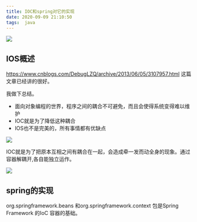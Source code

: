 ```yaml
---
title: IOC和spring对它的实现
date: 2020-09-09 21:10:50
tags:  java
---
```



![](http://img.rc5j.cn/blog20200909211506.png)

<!--more-->

## IOS概述

https://www.cnblogs.com/DebugLZQ/archive/2013/06/05/3107957.html 这篇文章已经讲的很好。

我做下总结。

- 面向对象编程的世界，程序之间的耦合不可避免，而且会使得系统变得难以维护
- IOC就是为了降低这种耦合
- IOS也不是完美的，所有事情都有优缺点

![](http://img.rc5j.cn/blog20200909212010.png)

IOC就是为了把原本互相之间有耦合在一起，会造成牵一发而动全身的现象。通过容器解耦开,各自能独立运作。

![](http://img.rc5j.cn/blog20200909212051.png)


## spring的实现

org.springframework.beans 和org.springframework.context 包是Spring Framework 的IoC 容器的基础。



